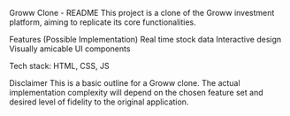 Groww Clone - README
This project is a clone of the Groww investment platform, aiming to replicate its core functionalities.

Features (Possible Implementation)
Real time stock data
Interactive design
Visually amicable UI components


Tech stack:
HTML, CSS, JS

Disclaimer
This is a basic outline for a Groww clone. The actual implementation complexity will depend on the chosen feature set and desired level of fidelity to the original application.
